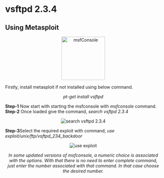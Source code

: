 # vsftpd 2.3.4

## Using Metasploit

<p align="center">
  <img alt="msfConsole" src="https://help.rapid7.com/metasploit/Content/images/icons/favicon.ico" height="140" />

Firstly, install metasploit if not installed using below command.
<p align="center"><i>
  pt-get install vsftpd
  </i></p>
<b>Step-1</b> Now start with starting the msfconsole with <i>msfconsole</i> command.
<b>Step-2</b> Once loaded give the command, <i>search vsftpd 2.3.4</i>
<p align="center"><img alt="search vsftpd 2.3.4" src="https://westoahu.hawaii.edu/cyber/wp-content/uploads/2019/04/word-image-1.png"></p>
<b>Step-3</b>Select the required exploit with command, <i>use exploit/unix/ftp/vsftpd_234_backdoor</i>
<p align="center"><img alt="use exploit" src="https://westoahu.hawaii.edu/cyber/wp-content/uploads/2019/04/word-image-2.png"></p>
<p align="center"><i>In some updated versions of msfconsole, a numeric choice is associated with the options. With that there is no need to enter complete command, just enter the number associated with that command. In that case choose the desired number.</i></p>
